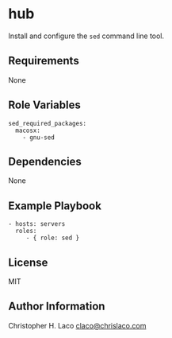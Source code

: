 hub
===

Install and configure the `sed` command line tool.

Requirements
------------

None

Role Variables
--------------

    sed_required_packages:
      macosx:
        - gnu-sed

Dependencies
------------

None

Example Playbook
----------------

    - hosts: servers
      roles:
         - { role: sed }

License
-------

MIT

Author Information
------------------

Christopher H. Laco <claco@chrislaco.com>
